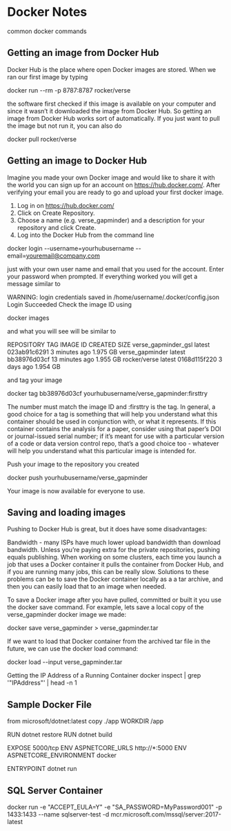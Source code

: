 # Docker Notes
common docker commands

<h2>Getting an image from Docker Hub</h2>
Docker Hub is the place where open Docker images are stored. When we ran our first image by typing

docker run --rm -p 8787:8787 rocker/verse

the software first checked if this image is available on your computer and since it wasn’t it downloaded the image from Docker Hub. So getting an image from Docker Hub works sort of automatically. If you just want to pull the image but not run it, you can also do

docker pull rocker/verse

<h2>Getting an image to Docker Hub</h2>

Imagine you made your own Docker image and would like to share it with the world you can sign up for an account on https://hub.docker.com/. After verifying your email you are ready to go and upload your first docker image.

1. Log in on https://hub.docker.com/
2. Click on Create Repository.
3. Choose a name (e.g. verse_gapminder) and a description for your repository and click Create.
3. Log into the Docker Hub from the command line

docker login --username=yourhubusername --email=youremail@company.com

just with your own user name and email that you used for the account. Enter your password when prompted. If everything worked you will get a message similar to

WARNING: login credentials saved in /home/username/.docker/config.json
Login Succeeded
Check the image ID using

docker images

and what you will see will be similar to

REPOSITORY              TAG       IMAGE ID         CREATED           SIZE
verse_gapminder_gsl     latest    023ab91c6291     3 minutes ago     1.975 GB
verse_gapminder         latest    bb38976d03cf     13 minutes ago    1.955 GB
rocker/verse            latest    0168d115f220     3 days ago        1.954 GB

and tag your image

docker tag bb38976d03cf yourhubusername/verse_gapminder:firsttry

The number must match the image ID and :firsttry is the tag. In general, a good choice for a tag is something that will help you understand what this container should be used in conjunction with, or what it represents. If this container contains the analysis for a paper, consider using that paper’s DOI or journal-issued serial number; if it’s meant for use with a particular version of a code or data version control repo, that’s a good choice too - whatever will help you understand what this particular image is intended for.

Push your image to the repository you created

docker push yourhubusername/verse_gapminder

Your image is now available for everyone to use.

<h2>Saving and loading images</h2>

Pushing to Docker Hub is great, but it does have some disadvantages:

Bandwidth - many ISPs have much lower upload bandwidth than download bandwidth.
Unless you’re paying extra for the private repositories, pushing equals publishing.
When working on some clusters, each time you launch a job that uses a Docker container it pulls the container from Docker Hub, and if you are running many jobs, this can be really slow.
Solutions to these problems can be to save the Docker container locally as a a tar archive, and then you can easily load that to an image when needed.

To save a Docker image after you have pulled, committed or built it you use the docker save command. For example, lets save a local copy of the verse_gapminder docker image we made:

docker save verse_gapminder > verse_gapminder.tar

If we want to load that Docker container from the archived tar file in the future, we can use the docker load command:

docker load --input verse_gapminder.tar

Getting the IP Address of a Running Container
docker inspect <containerNameOrId> | grep '"IPAddress"' | head -n 1
  
<h2>Sample Docker File</h2>
from microsoft/dotnet:latest
copy ./app
WORKDIR /app

RUN dotnet restore
RUN dotnet build

EXPOSE 5000/tcp
ENV ASPNETCORE_URLS http://*:5000
ENV ASPNETCORE_ENVIRONMENT docker

ENTRYPOINT dotnet run

<h2>SQL Server Container</h2>
docker run -e "ACCEPT_EULA=Y" -e "SA_PASSWORD=MyPassword001" -p 1433:1433 --name sqlserver-test -d mcr.microsoft.com/mssql/server:2017-latest

  

